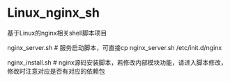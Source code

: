 # Linux_nginx_sh

基于Linux的nginx相关shell脚本项目

nginx_server.sh		# 服务启动脚本，可直接cp nginx_server.sh /etc/init.d/nginx

nginx_install.sh	# nginx源码安装脚本，若修改内部模块功能，请进入脚本修改，修改时注意对应是否有对应的依赖包
